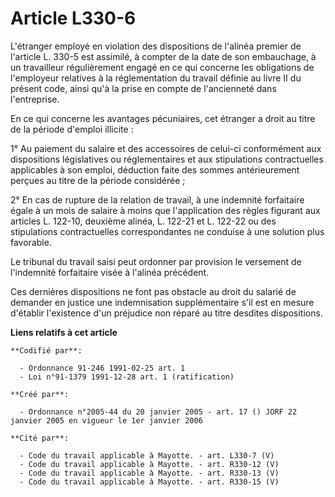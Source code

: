 # Article L330-6

L'étranger employé en violation des dispositions de l'alinéa premier de l'article L. 330-5 est assimilé, à compter de la date
de son embauchage, à un travailleur régulièrement engagé en ce qui concerne les obligations de l'employeur relatives à la
réglementation du travail définie au livre II du présent code, ainsi qu'à la prise en compte de l'ancienneté dans
l'entreprise.

En ce qui concerne les avantages pécuniaires, cet étranger a droit au titre de la période d'emploi illicite :

1° Au paiement du salaire et des accessoires de celui-ci conformément aux dispositions législatives ou réglementaires et aux
stipulations contractuelles applicables à son emploi, déduction faite des sommes antérieurement perçues au titre de la
période considérée ;

2° En cas de rupture de la relation de travail, à une indemnité forfaitaire égale à un mois de salaire à moins que
l'application des règles figurant aux articles L. 122-10, deuxième alinéa, L. 122-21 et L. 122-22 ou des stipulations
contractuelles correspondantes ne conduise à une solution plus favorable.

Le tribunal du travail saisi peut ordonner par provision le versement de l'indemnité forfaitaire visée à l'alinéa précédent.

Ces dernières dispositions ne font pas obstacle au droit du salarié de demander en justice une indemnisation supplémentaire
s'il est en mesure d'établir l'existence d'un préjudice non réparé au titre desdites dispositions.

**Liens relatifs à cet article**

	**Codifié par**:

	  - Ordonnance 91-246 1991-02-25 art. 1
	  - Loi n°91-1379 1991-12-28 art. 1 (ratification)

	**Créé par**:

	  - Ordonnance n°2005-44 du 20 janvier 2005 - art. 17 () JORF 22 janvier 2005 en vigueur le 1er janvier 2006

	**Cité par**:

	  - Code du travail applicable à Mayotte. - art. L330-7 (V)
	  - Code du travail applicable à Mayotte. - art. R330-12 (V)
	  - Code du travail applicable à Mayotte. - art. R330-13 (V)
	  - Code du travail applicable à Mayotte. - art. R330-15 (V)
